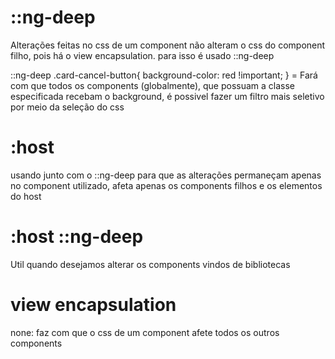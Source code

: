 # ::ng-deep

Alterações feitas no css de um component não alteram o css do component filho, pois há o view encapsulation. para isso é usado ::ng-deep

::ng-deep .card-cancel-button{
  background-color: red !important;
} = Fará com que todos os components (globalmente), que possuam a classe especificada recebam o background, é possivel fazer um filtro mais seletivo
por meio da seleção do css

# :host
usando junto com o ::ng-deep para que as alterações permaneçam apenas 
no component utilizado, afeta apenas os components filhos e os elementos
do host

# :host ::ng-deep
Util quando desejamos alterar os components vindos de bibliotecas

# view encapsulation 

none: faz com que o css de um component afete todos os outros components
